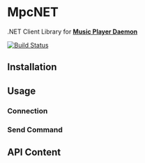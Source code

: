 MpcNET
===========
.NET Client Library for [**Music Player Daemon**](https://www.musicpd.org/)

[![Build Status](https://travis-ci.org/glucaci/MpcNET.svg?branch=master)](https://travis-ci.org/glucaci/MpcNET)

## Installation

## Usage
### Connection
### Send Command

## API Content
